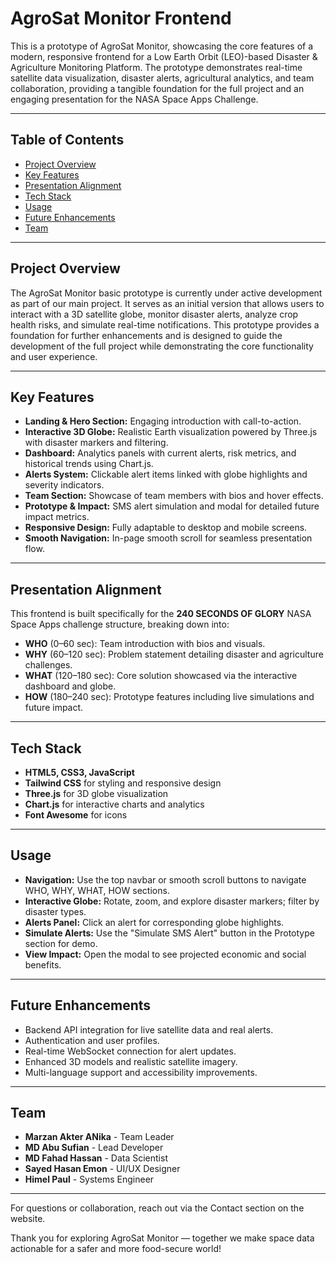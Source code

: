 # AgroSat Monitor Frontend

This is a prototype of AgroSat Monitor, showcasing the core features of a modern, responsive frontend for a Low Earth Orbit (LEO)-based Disaster & Agriculture Monitoring Platform. The prototype demonstrates real-time satellite data visualization, disaster alerts, agricultural analytics, and team collaboration, providing a tangible foundation for the full project and an engaging presentation for the NASA Space Apps Challenge.

---

## Table of Contents

- [Project Overview](#project-overview)
- [Key Features](#key-features)
- [Presentation Alignment](#presentation-alignment)
- [Tech Stack](#tech-stack)
- [Usage](#usage)
- [Future Enhancements](#future-enhancements)
- [Team](#team)


---

## Project Overview

The AgroSat Monitor basic prototype is currently under active development as part of our main project. It serves as an initial version that allows users to interact with a 3D satellite globe, monitor disaster alerts, analyze crop health risks, and simulate real-time notifications. This prototype provides a foundation for further enhancements and is designed to guide the development of the full project while demonstrating the core functionality and user experience.

---

## Key Features

- **Landing & Hero Section:** Engaging introduction with call-to-action.
- **Interactive 3D Globe:** Realistic Earth visualization powered by Three.js with disaster markers and filtering.
- **Dashboard:** Analytics panels with current alerts, risk metrics, and historical trends using Chart.js.
- **Alerts System:** Clickable alert items linked with globe highlights and severity indicators.
- **Team Section:** Showcase of team members with bios and hover effects.
- **Prototype & Impact:** SMS alert simulation and modal for detailed future impact metrics.
- **Responsive Design:** Fully adaptable to desktop and mobile screens.
- **Smooth Navigation:** In-page smooth scroll for seamless presentation flow.

---

## Presentation Alignment

This frontend is built specifically for the **240 SECONDS OF GLORY** NASA Space Apps challenge structure, breaking down into:

- **WHO** (0–60 sec): Team introduction with bios and visuals.
- **WHY** (60–120 sec): Problem statement detailing disaster and agriculture challenges.
- **WHAT** (120–180 sec): Core solution showcased via the interactive dashboard and globe.
- **HOW** (180–240 sec): Prototype features including live simulations and future impact.

---

## Tech Stack

- **HTML5, CSS3, JavaScript**
- **Tailwind CSS** for styling and responsive design
- **Three.js** for 3D globe visualization
- **Chart.js** for interactive charts and analytics
- **Font Awesome** for icons

---


## Usage

- **Navigation:** Use the top navbar or smooth scroll buttons to navigate WHO, WHY, WHAT, HOW sections.
- **Interactive Globe:** Rotate, zoom, and explore disaster markers; filter by disaster types.
- **Alerts Panel:** Click an alert for corresponding globe highlights.
- **Simulate Alerts:** Use the "Simulate SMS Alert" button in the Prototype section for demo.
- **View Impact:** Open the modal to see projected economic and social benefits.

---

## Future Enhancements

- Backend API integration for live satellite data and real alerts.
- Authentication and user profiles.
- Real-time WebSocket connection for alert updates.
- Enhanced 3D models and realistic satellite imagery.
- Multi-language support and accessibility improvements.

---

## Team
- **Marzan Akter ANika** - Team Leader
- **MD Abu Sufian** - Lead Developer
- **MD Fahad Hassan** - Data Scientist
- **Sayed Hasan Emon** - UI/UX Designer
- **Himel Paul** - Systems Engineer

---


For questions or collaboration, reach out via the Contact section on the website.

Thank you for exploring AgroSat Monitor — together we make space data actionable for a safer and more food-secure world!
